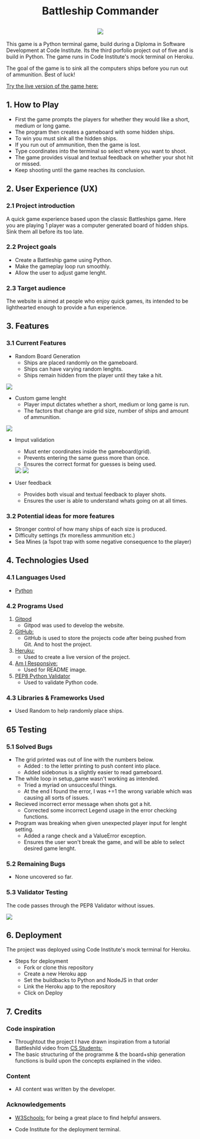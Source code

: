 <h1 align="center">Battleship Commander</h1>

<h2 align="center"><img src="https://github.com/Lasserini/Battleships/blob/main/readme_images/battleships_readme_image.png"></h2>

This game is a Python terminal game, build during a Diploma in Software Development at Code Institute. Its the third porfolio project out of five and is build in Python.
The game runs in Code Institute's mock terminal on Heroku.

The goal of the game is to sink all the computers ships before you run out of ammunition. Best of luck!

[Try the live version of the game here:](https://battleship-commander.herokuapp.com/)

## 1. How to Play
- First the game prompts the players for whether they would like a short, medium or long game.
- The program then creates a gameboard with some hidden ships.
- To win you must sink all the hidden ships.
- If you run out of ammunition, then the game is lost.
- Type coordinates into the terminal so select where you want to shoot.
- The game provides visual and textual feedback on whether your shot hit or missed.
- Keep shooting until the game reaches its conclusion.

## 2. User Experience (UX)

### 2.1 Project introduction
A quick game experience based upon the classic Battleships game. Here you are playing 1 player was a computer generated board of hidden ships.
Sink them all before its too late.

### 2.2 Project goals
- Create a Battleship game using Python.
- Make the gameplay loop run smoothly.
- Allow the user to adjust game lenght.

### 2.3 Target audience
The website is aimed at people who enjoy quick games, its intended to be lighthearted enough to provide a fun experience.


## 3. Features
### 3.1 Current Features
*   Random Board Generation 
    - Ships are placed randomly on the gameboard.
    - Ships can have varying random lenghts.
    - Ships remain hidden from the player until they take a hit.

<img src="https://github.com/Lasserini/Battleships/blob/main/readme_images/game_board.png">

*   Custom game lenght
    - Player imput dictates whether a short, medium or long game is run.
    - The factors that change are grid size, number of ships and amount of ammunition.

<img src="https://github.com/Lasserini/Battleships/blob/main/readme_images/select_game_length.png">

*   Imput validation
    - Must enter coordinates inside the gameboard(grid).
    - Prevents entering the same guess more than once.
    - Ensures the correct format for guesses is being used.

    <img src="https://github.com/Lasserini/Battleships/blob/main/readme_images/error_two.png">

    <img src="https://github.com/Lasserini/Battleships/blob/main/readme_images/error_one.png">

*   User feedback
    - Provides both visual and textual feedback to player shots.
    - Ensures the user is able to understand whats going on at all times.
    
### 3.2 Potential ideas for more features
- Stronger control of how many ships of each size is produced.
- Difficulty settings (fx more/less ammunition etc.)
- Sea Mines (a 1spot trap with some negative consequence to the player)

## 4. Technologies Used

### 4.1 Languages Used

-   [Python](https://en.wikipedia.org/wiki/Python_(programming_language))

### 4.2 Programs Used

1. [Gitpod](https://gitpod.io/)
    - Gitpod was used to develop the website.
1. [GitHub:](https://github.com/)
    - GitHub is used to store the projects code after being pushed from Git. And to host the project.
1. [Heruku:](https://www.heroku.com/)
    - Used to create a live version of the project.
1. [Am I Responsive:](http://ami.responsivedesign.is/)
    - Used for README image.
1. [PEP8 Python Validator](https://pep8online.com/)
    - Used to validate Python code.

### 4.3 Libraries & Frameworks Used
- Used Random to help randomly place ships.

## 65 Testing
### 5.1 Solved Bugs
- The grid printed was out of line with the numbers below.
    - Added : to the letter printing to push content into place.
    - Added sidebonus is a slightly easier to read gameboard.
- The while loop in setup_game wasn't working as intended.
    - Tried a myriad on unsuccesful things.
    - At the end I found the error, I was +=1 the wrong variable which was causing all sorts of issues.
- Recieved incorrect error message when shots got a hit.
    - Corrected some incorrect Legend usage in the error checking functions.
- Program was breaking when given unexpected player input for lenght setting.
    - Added a range check and a ValueError exception.
    - Ensures the user won't break the game, and will be able to select desired game lenght.

### 5.2 Remaining Bugs
- None uncovered so far.

### 5.3 Validator Testing
The code passes through the PEP8 Validator without issues.

<img src="https://github.com/Lasserini/Battleships/blob/main/readme_images/pep8_battleship_validation.png">

## 6. Deployment
The project was deployed using Code Institute's mock terminal for Heroku.

*   Steps for deployment   
    - Fork or clone this repository
    - Create a new Heroku app
    - Set the buildbacks to Python and NodeJS in that order
    - Link the Heroku app to the repository
    - Click on Deploy


## 7. Credits

### Code inspiration
- Throughtout the project I have drawn inspiration from a tutorial Battleshild video from [CS Students:](https://www.youtube.com/watch?v=MgJBgnsDcF0)
- The basic structuring of the programme & the board+ship generation functions is build upon the concepts explained in the video.

### Content
-   All content was written by the developer.


### Acknowledgements

- [W3Schools:](https://www.w3schools.com/) for being a great place to find helpful answers.

- Code Institute for the deployment terminal.